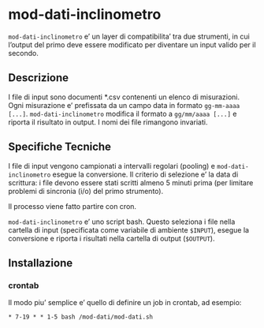 # mod-dati-inclinometro

`mod-dati-inclinometro` e’ un layer di compatibilita’ tra due strumenti, in cui l’output del primo deve essere modificato per diventare un input valido per il secondo.

## Descrizione
I file di input sono documenti *.csv contenenti un elenco di misurazioni. Ogni misurazione e’ prefissata da un campo data in formato `gg-mm-aaaa [...]`.  `mod-dati-inclinometro` modifica il formato a `gg/mm/aaaa [...]` e riporta il risultato in output. I nomi dei file rimangono invariati.

## Specifiche Tecniche
I file di input vengono campionati a intervalli regolari (pooling) e `mod-dati-inclinometro` esegue la conversione. Il criterio di selezione e’ la data di scrittura: i file devono essere stati scritti almeno 5 minuti prima (per limitare problemi di sincronia (i/o) del primo strumento). 

Il processo viene fatto partire con cron.

`mod-dati-inclinometro` e’ uno script bash. Questo seleziona i file nella cartella di input (specificata come variabile di ambiente `$INPUT`), esegue la conversione e riporta i risultati nella cartella di output (`$OUTPUT`).

## Installazione
### crontab
Il modo piu’ semplice e’ quello di definire un job in crontab, ad esempio:

```
* 7-19 * * 1-5 bash /mod-dati/mod-dati.sh
```
